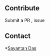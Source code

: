 ## Contribute
Submit a PR , issue 

## Contact
*[Sayantan Das](https://linkedin.com/in/sayantan-das-95b50a125/)
